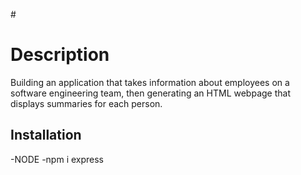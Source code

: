 #<OOP>

# Description 

Building an application that takes information about employees on a software engineering team, then generating an HTML webpage that displays summaries for each person.  

## Installation
-NODE
-npm i express
